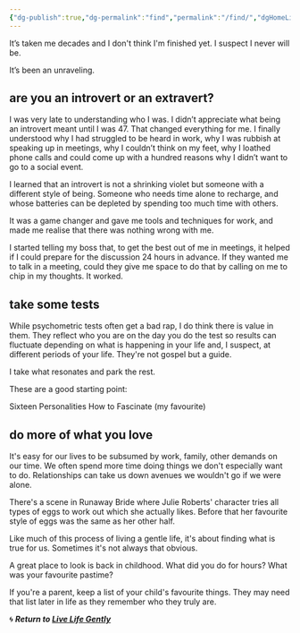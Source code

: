 ```yaml
---
{"dg-publish":true,"dg-permalink":"find","permalink":"/find/","dgHomeLink":true,"dgPassFrontmatter":false}
---
```



It’s taken me decades and I don't think I'm finished yet. I suspect I never will be. 

It’s been an unraveling. 

## are you an introvert or an extravert?

I was very late to understanding who I was. I didn’t appreciate what being an introvert meant until I was 47. That changed everything for me. I finally understood why I had struggled to be heard in work, why I was rubbish at speaking up in meetings, why I couldn’t think on my feet, why I loathed phone calls and could come up with a hundred reasons why I didn’t want to go to a social event. 

I learned that an introvert is not a shrinking violet but someone with a different style of being. Someone who needs time alone to recharge, and whose batteries can be depleted by spending too much time with others.

It was a game changer and gave me tools and techniques for work, and made me realise that there was nothing wrong with me. 

I started telling my boss that, to get the best out of me in meetings, it helped if I could prepare for the discussion 24 hours in advance. If they wanted me to talk in a meeting, could they give me space to do that by calling on me to chip in my thoughts. It worked.

## take some tests

While psychometric tests often get a bad rap, I do think there is value in them. They reflect who you are on the day you do the test so results can fluctuate depending on what is happening in your life and, I suspect, at different periods of your life. They're not gospel but a guide.

I take what resonates and park the rest.

These are a good starting point:

Sixteen Personalities
How to Fascinate (my favourite)

## do more of what you love

It's easy for our lives to be subsumed by work, family, other demands on our time. We often spend more time doing things we don't especially want to do. Relationships can take us down avenues we wouldn't go if we were alone.

There's a scene in Runaway Bride where Julie Roberts' character tries all types of eggs to work out which she actually likes. Before that her favourite style of eggs was the same as her other half. 

Like much of this process of living a gentle life, it's about finding what is true for us. Sometimes it's not always that obvious.

A great place to look is back in childhood. What did you do for hours? What was your favourite pastime? 

If you're a parent, keep a list of your child's favourite things. They may need that list later in life as they remember who they truly are.

🌀 ***Return to [Live Life Gently](https://livelifegently.co.uk/)***
